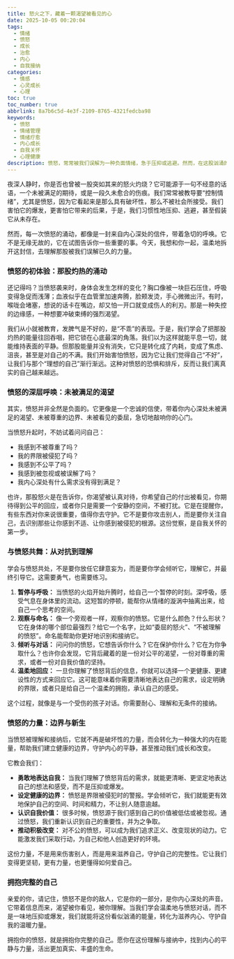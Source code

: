 ```yaml
---
title: 怒火之下，藏着一颗渴望被看见的心
date: 2025-10-05 00:20:04
tags:
  - 情绪
  - 愤怒
  - 成长
  - 治愈
  - 内心
  - 自我接纳
categories:
  - 情感
  - 心灵成长
  - 心理
toc: true
toc_number: true
abbrlink: 8a7b6c5d-4e3f-2109-8765-4321fedcba98
keywords:
  - 愤怒
  - 情绪管理
  - 情绪疗愈
  - 内心成长
  - 自我关怀
  - 心理健康
description: 愤怒，常常被我们误解为一种负面情绪，急于压抑或逃避。然而，在这股汹涌的怒火之下，往往藏着一颗渴望被看见、被理解的心。本文将带你深入探索愤怒的本质，学会如何温柔地与它对话，将这份看似破坏性的力量，转化为滋养内心、守护自我的温暖能量。
---
```


夜深人静时，你是否也曾被一股突如其来的怒火灼烧？它可能源于一句不经意的话语，一个未被满足的期待，或是一段久未愈合的伤痕。我们常常被教导要“控制情绪”，尤其是愤怒，因为它看起来是那么具有破坏性，那么不被社会所接受。我们害怕它的爆发，更害怕它带来的后果，于是，我们习惯性地压抑、逃避，甚至假装它从未存在。

然而，每一次愤怒的涌动，都像是一封来自内心深处的信件，带着急切的呼唤。它不是无缘无故的，它在试图告诉你一些重要的事。今天，我想和你一起，温柔地拆开这封信，去理解那股被我们误解已久的力量。

### 愤怒的初体验：那股灼热的涌动

还记得吗？当愤怒袭来时，身体会发生怎样的变化？胸口像被一块巨石压住，呼吸变得急促而浅薄；血液似乎在血管里加速奔腾，脸颊发烫，手心微微出汗。有时，喉咙会堵塞，想说的话卡在嘴边，却又怕一开口就变成伤人的利刃。那是一种失控的边缘感，一种想要冲破束缚的强烈渴望。

我们从小就被教育，发脾气是不好的，是“不乖”的表现。于是，我们学会了把那股灼热的能量往回吞咽，把它锁在心底最深的角落。我们以为这样就能平息一切，就能维持表面的平静。但那股能量并没有消失，它只是转化成了内耗，变成了焦虑、沮丧，甚至是对自己的不满。我们开始害怕愤怒，因为它让我们觉得自己“不好”，让我们与那个“理想的自己”渐行渐远。这种对愤怒的恐惧和排斥，反而让我们离真实的自己越来越远。

### 愤怒的深层呼唤：未被满足的渴望

其实，愤怒并非全然是负面的。它更像是一个忠诚的信使，带着你内心深处未被满足的渴望、未被尊重的边界、未被看见的委屈，急切地敲响你的心门。

当愤怒升起时，不妨试着问问自己：
*   我感到不被尊重了吗？
*   我的界限被侵犯了吗？
*   我感到不公平了吗？
*   我感到被忽视或被误解了吗？
*   我内心深处有什么需求没有得到满足？

也许，那股怒火是在告诉你，你渴望被认真对待，你希望自己的付出被看见，你期待得到公平的回应，或者你只是需要一个安静的空间，不被打扰。它是在提醒你，有些东西对你来说很重要，值得你去守护。它不是要你攻击别人，而是要你关注自己，去识别那些让你感到不适、让你感到被侵犯的根源。这份觉察，是自我关怀的第一步。

### 与愤怒共舞：从对抗到理解

学会与愤怒共处，不是要你放任它肆意妄为，而是要你学会倾听它，理解它，并最终引导它。这需要勇气，也需要练习。

1.  **暂停与呼吸：** 当愤怒的火焰开始升腾时，给自己一个暂停的时刻。深呼吸，感受气息在身体里的流动。这短暂的停顿，能帮你从情绪的漩涡中抽离出来，给自己一个思考的空间。
2.  **观察与命名：** 像一个旁观者一样，观察你的愤怒。它是什么颜色？什么形状？它在身体的哪个部位最强烈？给它一个名字，比如“委屈的怒火”、“不被理解的愤怒”。命名能帮助你更好地识别和接纳它。
3.  **倾听与对话：** 问问你的愤怒，它想告诉你什么？它在保护你什么？它在为你争取什么？也许你会发现，它背后藏着的是一份对公平的渴望，一份对尊重的需求，或者一份对自我价值的坚持。
4.  **温柔地回应：** 一旦你理解了愤怒背后的信息，你就可以选择一个更健康、更建设性的方式来回应它。这可能意味着你需要清晰地表达自己的需求，设定明确的界限，或者只是给自己一个温柔的拥抱，承认自己的感受。

这个过程，就像是与一个受伤的孩子对话。你需要耐心、理解和无条件的接纳。

### 愤怒的力量：边界与新生

当愤怒被理解和接纳后，它就不再是破坏性的力量，而会转化为一种强大的内在能量，帮助我们建立健康的边界，守护内心的平静，甚至推动我们成长和改变。

它教会我们：
*   **勇敢地表达自我：** 当我们理解了愤怒背后的需求，就能更清晰、更坚定地表达自己的想法和感受，而不是压抑或爆发。
*   **设定健康的边界：** 愤怒是界限被侵犯时的警报。学会倾听它，我们就能更有效地保护自己的空间、时间和精力，不让别人随意逾越。
*   **认识自我价值：** 很多时候，愤怒源于我们感到自己的价值被低估或被忽视。通过愤怒，我们重新认识到自己的重要性，并为之争取。
*   **推动积极改变：** 对不公的愤怒，可以成为我们追求正义、改变现状的动力。它能激发我们采取行动，为自己和他人创造更好的环境。

这份力量，不是用来伤害别人，而是用来滋养自己，守护自己的完整性。它让我们变得更坚韧，更有力量，也更懂得如何爱自己。

### 拥抱完整的自己

亲爱的你，请记住，愤怒不是你的敌人，它是你的一部分，是你内心深处的声音。它带着信息而来，渴望被你看见，被你理解。当我们学会温柔地与愤怒对话，而不是一味地压抑或爆发，我们就能将这份看似汹涌的能量，转化为滋养内心、守护自我的温暖力量。

拥抱你的愤怒，就是拥抱你完整的自己。愿你在这份理解与接纳中，找到内心的平静与力量，活出更加真实、丰盛的生命。